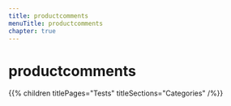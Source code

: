 ```yaml
---
title: productcomments
menuTitle: productcomments
chapter: true
---
```


# productcomments

{{% children titlePages="Tests" titleSections="Categories" /%}}
